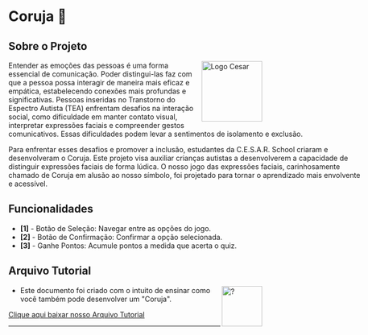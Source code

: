 # Coruja 🦉
## Sobre o Projeto

<img src="https://www.cesar.school/wp-content/uploads/2019/09/marca_cesar_school.png" alt="Logo Cesar" width=120 height=120 align="right">

<p style="width: 700px;">  Entender as emoções das pessoas é uma forma essencial de comunicação. Poder distingui-las faz com que a pessoa possa interagir de maneira mais eficaz e empática, estabelecendo conexões mais profundas e significativas. Pessoas inseridas no Transtorno do Espectro Autista (TEA) enfrentam desafios na interação social, como dificuldade em manter contato visual, interpretar expressões faciais e compreender gestos comunicativos. Essas dificuldades podem levar a sentimentos de isolamento e exclusão.</p>
<p style="width: 700px;">  Para enfrentar esses desafios e promover a inclusão, estudantes da C.E.S.A.R. School criaram e desenvolveram o Coruja. Este projeto visa auxiliar crianças autistas a desenvolverem a capacidade de distinguir expressões faciais de forma lúdica. O nosso jogo das expressões faciais, carinhosamente chamado de Coruja em alusão ao nosso símbolo, foi projetado para tornar o aprendizado mais envolvente e acessível.
</p>

## Funcionalidades

- **[1]** - Botão de Seleção: Navegar entre as opções do jogo.
- **[2]** - Botão de Confirmação: Confirmar a opção selecionada.
- **[3]** - Ganhe Pontos: Acumule pontos a medida que acerta o quiz.


## Arquivo Tutorial
<img src="https://cdn-icons-png.flaticon.com/512/5623/5623395.png" alt="?" width=80 height=80 align="right">

- Este documento foi criado com o intuito de ensinar como você também pode desenvolver um "Coruja".

[Clique aqui baixar nosso Arquivo Tutorial](https://github.com/user-attachments/files/15680907/Tutorial.-.CORUJA.pdf)


---
